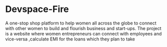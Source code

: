 # Devspace-Fire
A one-stop shop platform to help women all across the globe to connect with other women to build and flourish business and start-ups.
The project is a website where women entrepreneurs can connect with employees and vice-versa ,calculate EMI for the loans which they plan to take
